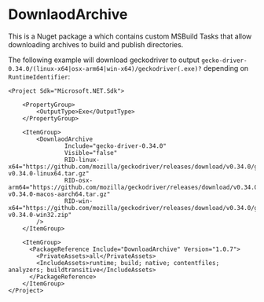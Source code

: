 # DownlaodArchive
This is a Nuget package a which contains custom MSBuild Tasks that allow downloading archives to build and publish directories.

The following example will download geckodriver to output `gecko-driver-0.34.0/(linux-x64|osx-arm64|win-x64)/geckodriver(.exe)?` depending on `RuntimeIdentifier`:
```csproj
<Project Sdk="Microsoft.NET.Sdk">

    <PropertyGroup>
        <OutputType>Exe</OutputType>
    </PropertyGroup>

    <ItemGroup>
        <DownlaodArchive
                Include="gecko-driver-0.34.0"
                Visible="false"
                RID-linux-x64="https://github.com/mozilla/geckodriver/releases/download/v0.34.0/geckodriver-v0.34.0-linux64.tar.gz"
                RID-osx-arm64="https://github.com/mozilla/geckodriver/releases/download/v0.34.0/geckodriver-v0.34.0-macos-aarch64.tar.gz"
                RID-win-x64="https://github.com/mozilla/geckodriver/releases/download/v0.34.0/geckodriver-v0.34.0-win32.zip"
        />
    </ItemGroup>

    <ItemGroup>
      <PackageReference Include="DownloadArchive" Version="1.0.7">
        <PrivateAssets>all</PrivateAssets>
        <IncludeAssets>runtime; build; native; contentfiles; analyzers; buildtransitive</IncludeAssets>
      </PackageReference>
    </ItemGroup>
</Project>
```
